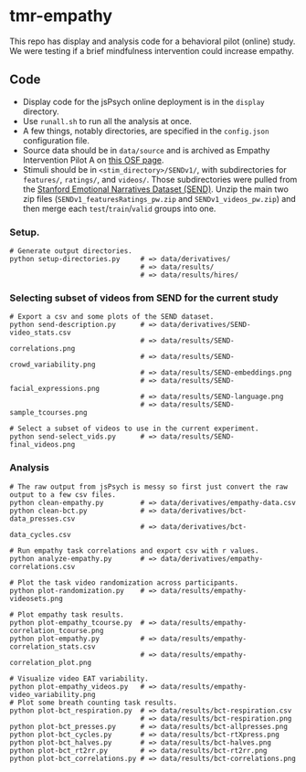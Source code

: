 # tmr-empathy

This repo has display and analysis code for a behavioral pilot (online) study. We were testing if a brief mindfulness intervention could increase empathy.


## Code

* Display code for the jsPsych online deployment is in the `display` directory.
* Use `runall.sh` to run all the analysis at once.
* A few things, notably directories, are specified in the `config.json` configuration file.
* Source data should be in `data/source` and is archived as Empathy Intervention Pilot A on [this OSF page](https://osf.io/upa7t/).
* Stimuli should be in `<stim_directory>/SENDv1/`, with subdirectories for `features/`, `ratings/`, and `videos/`. Those subdirectories were pulled from the [Stanford Emotional Narratives Dataset (SEND)](https://github.com/StanfordSocialNeuroscienceLab/SEND). Unzip the main two zip files (`SENDv1_featuresRatings_pw.zip` and `SENDv1_videos_pw.zip`) and then merge each `test`/`train`/`valid` groups into one.



### Setup.

```shell
# Generate output directories.
python setup-directories.py     # => data/derivatives/
                                # => data/results/
                                # => data/results/hires/
```

### Selecting subset of videos from SEND for the current study

```shell
# Export a csv and some plots of the SEND dataset.
python send-description.py      # => data/derivatives/SEND-video_stats.csv
                                # => data/results/SEND-correlations.png
                                # => data/results/SEND-crowd_variability.png
                                # => data/results/SEND-embeddings.png
                                # => data/results/SEND-facial_expressions.png
                                # => data/results/SEND-language.png
                                # => data/results/SEND-sample_tcourses.png

# Select a subset of videos to use in the current experiment.
python send-select_vids.py      # => data/results/SEND-final_videos.png
```

### Analysis

```shell
# The raw output from jsPsych is messy so first just convert the raw output to a few csv files.
python clean-empathy.py         # => data/derivatives/empathy-data.csv
python clean-bct.py             # => data/derivatives/bct-data_presses.csv
                                # => data/derivatives/bct-data_cycles.csv

# Run empathy task correlations and export csv with r values.
python analyze-empathy.py       # => data/derivatives/empathy-correlations.csv

# Plot the task video randomization across participants.
python plot-randomization.py    # => data/results/empathy-videosets.png

# Plot empathy task results.
python plot-empathy_tcourse.py  # => data/results/empathy-correlation_tcourse.png
python plot-empathy.py          # => data/results/empathy-correlation_stats.csv
                                # => data/results/empathy-correlation_plot.png

# Visualize video EAT variability.
python plot-empathy_videos.py   # => data/results/empathy-video_variability.png
# Plot some breath counting task results.
python plot-bct_respiration.py  # => data/results/bct-respiration.csv
                                # => data/results/bct-respiration.png
python plot-bct_presses.py      # => data/results/bct-allpresses.png
python plot-bct_cycles.py       # => data/results/bct-rtXpress.png
python plot-bct_halves.py       # => data/results/bct-halves.png
python plot-bct_rt2rr.py        # => data/results/bct-rt2rr.png
python plot-bct_correlations.py # => data/results/bct-correlations.png
```